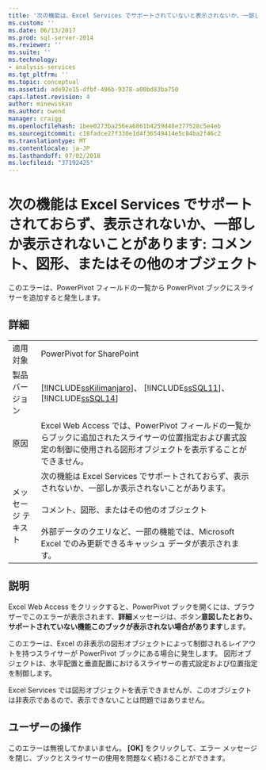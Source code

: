 ```yaml
---
title: '次の機能は、Excel Services でサポートされていないと表示されないか、一部しか表示可能性があります: コメント、図形、またはその他のオブジェクト |Microsoft Docs'
ms.custom: ''
ms.date: 06/13/2017
ms.prod: sql-server-2014
ms.reviewer: ''
ms.suite: ''
ms.technology:
- analysis-services
ms.tgt_pltfrm: ''
ms.topic: conceptual
ms.assetid: ade92e15-dfbf-496b-9378-a00bd83ba750
caps.latest.revision: 4
author: minewiskan
ms.author: owend
manager: craigg
ms.openlocfilehash: 1bee0273ba256ea6861b4259d48e377528c5e4eb
ms.sourcegitcommit: c18fadce27f330e1d4f36549414e5c84ba2f46c2
ms.translationtype: MT
ms.contentlocale: ja-JP
ms.lasthandoff: 07/02/2018
ms.locfileid: "37192425"
---
```

# <a name="the-following-features-are-not-supported-by-excel-services-and-may-not-display-or-may-display-only-partially-comments-shapes-or-other-objects"></a>次の機能は Excel Services でサポートされておらず、表示されないか、一部しか表示されないことがあります: コメント、図形、またはその他のオブジェクト
  このエラーは、PowerPivot フィールドの一覧から PowerPivot ブックにスライサーを追加すると発生します。  
  
## <a name="details"></a>詳細  
  
|||  
|-|-|  
|適用対象|PowerPivot for SharePoint|  
|製品バージョン|[!INCLUDE[ssKilimanjaro](../../includes/sskilimanjaro-md.md)]、 [!INCLUDE[ssSQL11](../../includes/sssql11-md.md)]、 [!INCLUDE[ssSQL14](../../includes/sssql14-md.md)]|  
|原因|Excel Web Access では、PowerPivot フィールドの一覧からブックに追加されたスライサーの位置指定および書式設定の制御に使用される図形オブジェクトを表示することができません。|  
|メッセージ テキスト|次の機能は Excel Services でサポートされておらず、表示されないか、一部しか表示されないことがあります。<br /><br /> コメント、図形、またはその他のオブジェクト<br /><br /> 外部データのクエリなど、一部の機能では、Microsoft Excel でのみ更新できるキャッシュ データが表示されます。|  
  
## <a name="explanation"></a>説明  
 Excel Web Access をクリックすると、PowerPivot ブックを開くには、ブラウザーでこのエラーが表示されます、**詳細**メッセージは、ボタン**意図したとおり、サポートされていない機能このブックが表示されない場合があります**します。  
  
 このエラーは、Excel の非表示の図形オブジェクトによって制御されるレイアウトを持つスライサーが PowerPivot ブックにある場合に発生します。 図形オブジェクトは、水平配置と垂直配置におけるスライサーの書式設定および位置指定を制御します。  
  
 Excel Services では図形オブジェクトを表示できませんが、このオブジェクトは非表示であるので、表示できないことは問題ではありません。  
  
## <a name="user-action"></a>ユーザーの操作  
 このエラーは無視してかまいません。 **[OK]** をクリックして、エラー メッセージを閉じ、ブックとスライサーの使用を問題なく続けることができます。  
  
  
